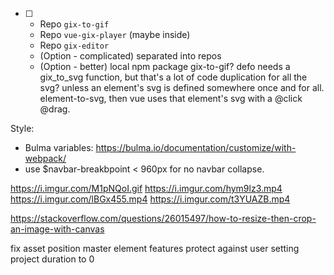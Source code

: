 
- [ ]
  - Repo `gix-to-gif`
  - Repo `vue-gix-player` (maybe inside)
  - Repo `gix-editor`
  - (Option - complicated) separated into repos
  - (Option - better) local npm package gix-to-gif?
defo needs a gix_to_svg function, but that's a lot of code duplication for all the svg?
unless an element's svg is defined somewhere once and for all. element-to-svg, then vue
uses that element's svg with a @click @drag.



Style:
- Bulma variables: https://bulma.io/documentation/customize/with-webpack/
- use $navbar-breakbpoint < 960px for no navbar collapse.


https://i.imgur.com/M1pNQoI.gif
https://i.imgur.com/hym9lz3.mp4
https://i.imgur.com/lBGx455.mp4
https://i.imgur.com/t3YUAZB.mp4

https://stackoverflow.com/questions/26015497/how-to-resize-then-crop-an-image-with-canvas


fix asset position
master element features
protect against user setting project duration to 0